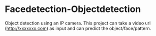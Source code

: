 # Facedetection-Objectdetection
Object detection using an IP camera. This project can take a video url (http://xxxxxxx.com)  as input and can predict the object/face/pattern. 
